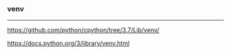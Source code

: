 ### venv
---
https://github.com/python/cpython/tree/3.7/Lib/venv/

https://docs.python.org/3/library/venv.html

```
```

```
```

```
```
